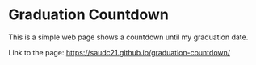 # Graduation Countdown
This is a simple web page shows a countdown until my graduation date.

Link to the page:
https://saudc21.github.io/graduation-countdown/
